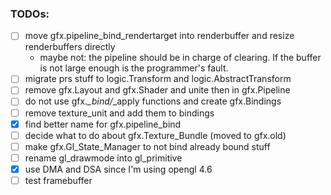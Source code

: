 ### TODOs:

- [ ] move gfx.pipeline_bind_rendertarget into renderbuffer and resize renderbuffers directly
    - maybe not: the pipeline should be in charge of clearing. If the buffer is not large enough is the programmer's fault.
- [ ] migrate prs stuff to logic.Transform and logic.AbstractTransform
- [ ] remove gfx.Layout and gfx.Shader and unite then in gfx.Pipeline
- [ ] do not use gfx.*_bind/*_apply functions and create gfx.Bindings
- [ ] remove texture_unit and add them to bindings
- [X] find better name for gfx.pipeline_bind
- [ ] decide what to do about gfx.Texture_Bundle (moved to gfx.old)
- [ ] make gfx.Gl_State_Manager to not bind already bound stuff
- [ ] rename gl_drawmode into gl_primitive
- [X] use DMA and DSA since I'm using opengl 4.6
- [ ] test framebuffer